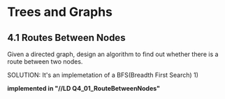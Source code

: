 # Trees and Graphs

## 4.1 Routes Between Nodes
Given a directed graph, design an algorithm to find out whether there is a route between two nodes.

SOLUTION:
It's an implemetation of a BFS(Breadth First Search)
1) 

**implemented in "//LD Q4_01_RouteBetweenNodes"**